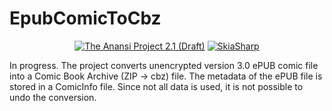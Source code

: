 # EpubComicToCbz

<div align="center">

[![The Anansi Project 2.1 (Draft)](https://img.shields.io/badge/The_Anansi_Project-2.1_(Draft)-25C2A0)](https://anansi-project.github.io/docs/comicinfo/schemas/v2.1 "Link to The Anansi Project webpage Version 2.1 (Draft)")
[![SkiaSharp](https://img.shields.io/badge/SkiaSharp-GitHub-D8B024)](https://github.com/mono/SkiaSharp "Link to SkiaSharp GitHub repository")

</div>

In progress. The project converts unencrypted version 3.0 ePUB comic file into a Comic Book Archive (ZIP → cbz) file. The metadata of the ePUB file is stored in a ComicInfo file. Since not all data is used, it is not possible to undo the conversion.
